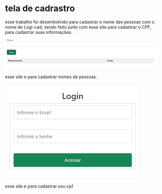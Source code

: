 # tela de cadrastro

esse trabalho foi desembolvido para cadastrar o nome das pessoas com o nome de Logi-cad, sendo feito junto com esse site para cadastrar o CPF, para cadastrar suas informações.



![](cadastro.png)




esse site e para cadastrar nomes de pessoas. 

![](cpf.png)

esse site e para cadastrar seu cpf 





































